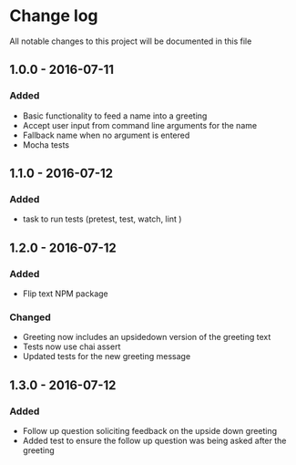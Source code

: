 # Change log
All notable changes to this project will be documented in this file

## 1.0.0 - 2016-07-11
### Added
- Basic functionality to feed a name into a greeting
- Accept user input from command line arguments for the name
- Fallback name when no argument is entered
- Mocha tests

## 1.1.0 - 2016-07-12
### Added
- task to run tests (pretest, test, watch, lint )

## 1.2.0 - 2016-07-12
### Added
- Flip text NPM package

### Changed
- Greeting now includes an upsidedown version of the greeting text
- Tests now use chai assert
- Updated tests for the new greeting message

## 1.3.0 - 2016-07-12
### Added
- Follow up question soliciting feedback on the upside down greeting
- Added test to ensure the follow up question was being asked after the greeting
